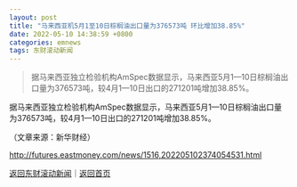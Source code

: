 ```yaml
---
layout: post
title: "马来西亚机5月1至10日棕榈油出口量为376573吨 环比增加38.85%"
date: 2022-05-10 14:38:59 +0800
categories: emnews
tags: 东财滚动新闻
---
```

> 据马来西亚独立检验机构AmSpec数据显示，马来西亚5月1—10日棕榈油出口量为376573吨，较4月1—10日出口的271201吨增加38.85%。

<p>据马来西亚独立检验机构AmSpec数据显示，马来西亚5月1—10日棕榈油出口量为376573吨，较4月1—10日出口的271201吨增加38.85%。</p><p class="em_media">（文章来源：新华财经）</p>

<http://futures.eastmoney.com/news/1516,202205102374054531.html>

[返回东财滚动新闻](//finews.withounder.com/emnews/)｜[返回首页](//finews.withounder.com/)